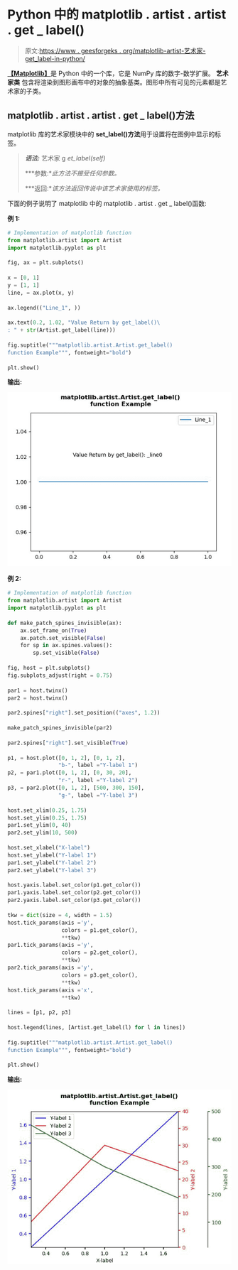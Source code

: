 # Python 中的 matplotlib . artist . artist . get _ label()

> 原文:[https://www . geesforgeks . org/matplotlib-artist-艺术家-get_label-in-python/](https://www.geeksforgeeks.org/matplotlib-artist-artist-get_label-in-python/)

[**【Matplotlib】**](https://www.geeksforgeeks.org/python-introduction-matplotlib/)是 Python 中的一个库，它是 NumPy 库的数字-数学扩展。 **艺术家类** 包含将渲染到图形画布中的对象的抽象基类。图形中所有可见的元素都是艺术家的子类。

## matplotlib . artist . artist . get _ label()方法

matplotlib 库的艺术家模块中的 **set_label()方法**用于设置将在图例中显示的标签。

> ***语法:*** 艺术家 g *et_label(self)*
> 
> ***参数:**此方法不接受任何参数。*
> 
> ***返回:**该方法返回传说中该艺术家使用的标签。*

下面的例子说明了 matplotlib 中的 matplotlib . artist . get _ label()函数:

**例 1:**

```py
# Implementation of matplotlib function
from matplotlib.artist import Artist 
import matplotlib.pyplot as plt 

fig, ax = plt.subplots() 

x = [0, 1] 
y = [1, 1] 
line, = ax.plot(x, y) 

ax.legend(("Line_1", )) 

ax.text(0.2, 1.02, "Value Return by get_label()\
: " + str(Artist.get_label(line)))  

fig.suptitle("""matplotlib.artist.Artist.get_label()
function Example""", fontweight="bold")

plt.show()
```

**输出:**

![](img/8ea621cdb2ba2b242fd596ff2589914b.png)

**例 2:**

```py
# Implementation of matplotlib function
from matplotlib.artist import Artist 
import matplotlib.pyplot as plt 

def make_patch_spines_invisible(ax): 
    ax.set_frame_on(True) 
    ax.patch.set_visible(False) 
    for sp in ax.spines.values(): 
        sp.set_visible(False) 

fig, host = plt.subplots() 
fig.subplots_adjust(right = 0.75) 

par1 = host.twinx() 
par2 = host.twinx() 

par2.spines["right"].set_position(("axes", 1.2)) 

make_patch_spines_invisible(par2) 

par2.spines["right"].set_visible(True) 

p1, = host.plot([0, 1, 2], [0, 1, 2], 
                "b-", label ="Y-label 1") 
p2, = par1.plot([0, 1, 2], [0, 30, 20], 
                "r-", label ="Y-label 2") 
p3, = par2.plot([0, 1, 2], [500, 300, 150],  
                "g-", label ="Y-label 3") 

host.set_xlim(0.25, 1.75) 
host.set_ylim(0.25, 1.75) 
par1.set_ylim(0, 40) 
par2.set_ylim(10, 500) 

host.set_xlabel("X-label") 
host.set_ylabel("Y-label 1") 
par1.set_ylabel("Y-label 2") 
par2.set_ylabel("Y-label 3") 

host.yaxis.label.set_color(p1.get_color()) 
par1.yaxis.label.set_color(p2.get_color()) 
par2.yaxis.label.set_color(p3.get_color()) 

tkw = dict(size = 4, width = 1.5) 
host.tick_params(axis ='y',  
                 colors = p1.get_color(),  
                 **tkw) 
par1.tick_params(axis ='y',  
                 colors = p2.get_color(), 
                 **tkw) 
par2.tick_params(axis ='y', 
                 colors = p3.get_color(), 
                 **tkw) 
host.tick_params(axis ='x', 
                 **tkw) 

lines = [p1, p2, p3] 

host.legend(lines, [Artist.get_label(l) for l in lines])  

fig.suptitle("""matplotlib.artist.Artist.get_label()
function Example""", fontweight="bold")

plt.show()
```

**输出:**

![](img/1b1ede13a6ecc56f550d71244b3d0947.png)